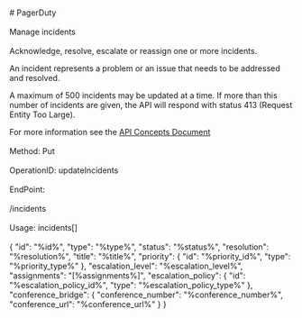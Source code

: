 <br>#     PagerDuty</br>
<br>Manage incidents</br>
<br>Acknowledge, resolve, escalate or reassign one or more incidents.

An incident represents a problem or an issue that needs to be addressed and resolved.

A maximum of 500 incidents may be updated at a time. If more than this number of incidents are given, the API will respond with status 413 (Request Entity Too Large).

For more information see the [API Concepts Document](../../docs/CONCEPTS.md#incidents)
</br>
<br>Method: Put</br>
<br>OperationID: updateIncidents</br>
<br>EndPoint:</br>
<br>/incidents</br>
<br>Usage: incidents[]</br>
<br>{
  "id": "%id%",
  "type": "%type%",
  "status": "%status%",
  "resolution": "%resolution%",
  "title": "%title%",
  "priority": {
    "id": "%priority_id%",
    "type": "%priority_type%"
  },
  "escalation_level": "%escalation_level%",
  "assignments": "[%assignments%]",
  "escalation_policy": {
    "id": "%escalation_policy_id%",
    "type": "%escalation_policy_type%"
  },
  "conference_bridge": {
    "conference_number": "%conference_number%",
    "conference_url": "%conference_url%"
  }
}</br>
